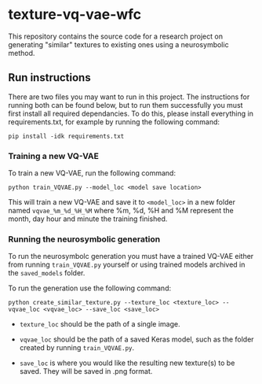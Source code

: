 # texture-vq-vae-wfc
This repository contains the source code for a research project on generating "similar" textures to existing ones using a neurosymbolic method.


## Run instructions

There are two files you may want to run in this project.
The instructions for running both can be found below, but to run them successfully you must first install all required dependancies. To do this, please install everything in requirements.txt, for example by running the following command: 

`pip install -idk requirements.txt`

### Training a new VQ-VAE
To train a new VQ-VAE, run the following command:

`python train_VQVAE.py --model_loc <model save location>`

This will train a new VQ-VAE and save it to `<model_loc>` in a new folder named `vqvae_%m_%d_%H_%M` where %m, %d, %H and %M represent the month, day hour and minute the training finished.

### Running the neurosymbolic generation

To run the neurosymbolc generation you must have a trained VQ-VAE either from running `train_VQVAE.py` yourself or using trained models archived in the `saved_models` folder.

To run the generation use the following command:

`python create_similar_texture.py --texture_loc <texture_loc> --vqvae_loc <vqvae_loc> --save_loc <save_loc>`

* `texture_loc` should be the path of a single image.

* `vqvae_loc` should be the path of a saved Keras model, such as the folder created by running `train_VQVAE.py`.

* `save_loc` is where you would like the resulting new texture(s) to be saved. They will be saved in .png format.
